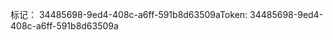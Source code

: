 <span data-ttu-id="103b8-101">标记： 34485698-9ed4-408c-a6ff-591b8d63509a</span><span class="sxs-lookup"><span data-stu-id="103b8-101">Token: 34485698-9ed4-408c-a6ff-591b8d63509a</span></span>